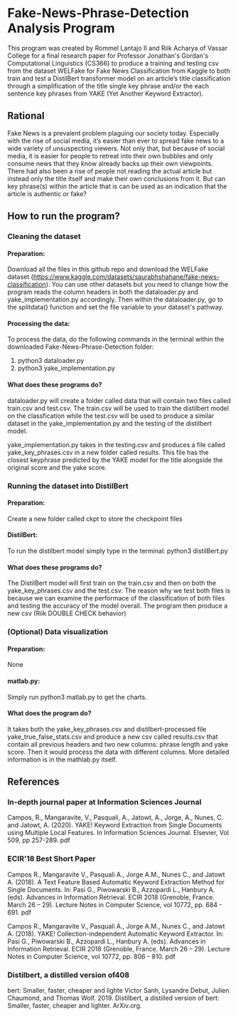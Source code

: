 # Fake-News-Phrase-Detection Analysis Program

This program was created by Rommel Lantajo II and Riik Acharya of Vassar College for a final research paper for Professor Jonathan's Gordan's Computational Linguistics (CS366) to produce a training and testing csv from the dataset WELFake for Fake News Classification from Kaggle to both train and test a DistilBert transformer model on an article’s title classification through a simplification of the title single key phrase and/or the each sentence key phrases from YAKE (Yet Another Keyword Extractor).

## Rational
Fake News is a prevalent problem plaguing our society today. Especially with the rise of social media, it’s easier than ever to spread fake news to a wide variety of unsuspecting viewers. Not only that, but because of social media, it is easier for people to retreat into their own bubbles and only consume news that they know already backs up their own viewpoints. There had also been a rise of people not reading the actual article but instead only the title itself and make their own conclusions from it. But can key phrase(s) within the article that is can be used as an indication that the article is authentic or fake? 

## How to run the program?

### Cleaning the dataset
#### Preparation:
Download all the files in this github repo and download the WELFake dataset (https://www.kaggle.com/datasets/saurabhshahane/fake-news-classification). You can use other datasets but you need to change how the program reads the column headers in both the dataloader.py and yake_implementation.py accordingly. Then within the dataloader.py, go to the splitdata() function and set the file variable to your dataset's pathway.
#### Processing the data:
To process the data, do the following commands in the terminal within the downloaded Fake-News-Phrase-Detection folder:
1) python3 dataloader.py
2) python3 yake_implementation.py
#### What does these programs do?
dataloader.py will create a folder called data that will contain two files called train.csv and test.csv. The train.csv will be used to train the distilbert model on the classfication while the test.csv will be used to produce a similar dataset in the yake_implementation.py and the testing of the distilbert model.

yake_implementation.py takes in the testing.csv and produces a file called yake_key_phrases.csv in a new folder called results. This file has the closest keyphrase predicted by the YAKE model for the title alongside the original score and the yake score. 

### Running the dataset into DistilBert
#### Preparation:
Create a new folder called ckpt to store the checkpoint files
#### DistilBert:
To run the distilbert model simply type in the terminal:
python3 distilBert.py
#### What does these programs do?
The DistilBert model will first train on the train.csv and then on both the yake_key_phrases.csv and the test.csv. The reason why we test both files is because we can examine the performace of the classification of both files and testing the accuracy of the model overall. The program then produce a new csv (Riik DOUBLE CHECK behavior) 

### (Optional) Data visualization
#### Preparation:
None
#### matlab.py:
Simply run python3 matlab.py to get the charts.
#### What does the program do?
It takes both the yake_key_phrases.csv and distilbert-processed file yake_true_false_stats.csv and produce a new csv called results.csv that contain all previous headers and two new columns: phrase length and yake score. Then it would process the data with different columns. More detailed information is in the mathlab.py itself.


## References 
### In-depth journal paper at Information Sciences Journal

Campos, R., Mangaravite, V., Pasquali, A., Jatowt, A., Jorge, A., Nunes, C. and Jatowt, A. (2020). YAKE! Keyword Extraction from Single Documents using Multiple Local Features. In Information Sciences Journal. Elsevier, Vol 509, pp 257-289. pdf

### ECIR'18 Best Short Paper

Campos R., Mangaravite V., Pasquali A., Jorge A.M., Nunes C., and Jatowt A. (2018). A Text Feature Based Automatic Keyword Extraction Method for Single Documents. In: Pasi G., Piwowarski B., Azzopardi L., Hanbury A. (eds). Advances in Information Retrieval. ECIR 2018 (Grenoble, France. March 26 – 29). Lecture Notes in Computer Science, vol 10772, pp. 684 - 691. pdf

Campos R., Mangaravite V., Pasquali A., Jorge A.M., Nunes C., and Jatowt A. (2018). YAKE! Collection-independent Automatic Keyword Extractor. In: Pasi G., Piwowarski B., Azzopardi L., Hanbury A. (eds). Advances in Information Retrieval. ECIR 2018 (Grenoble, France. March 26 – 29). Lecture Notes in Computer Science, vol 10772, pp. 806 - 810. pdf

### Distilbert, a distilled version of408
bert: Smaller, faster, cheaper and lighte
Victor Sanh, Lysandre Debut, Julien Chaumond, and Thomas Wolf. 2019. Distilbert, a distilled version of bert: Smaller, faster, cheaper and lighter. ArXiv.org.
